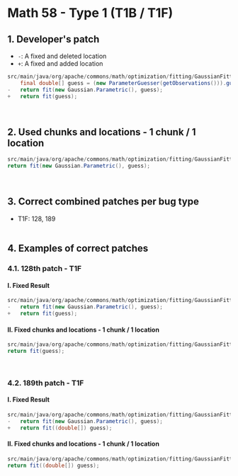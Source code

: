 # Math 58 - Type 1 (T1B / T1F)

## 1. Developer's patch
* `-`: A fixed and deleted location
* `+`: A fixed and added location
```java
src/main/java/org/apache/commons/math/optimization/fitting/GaussianFitter.java: 120-121
    final double[] guess = (new ParameterGuesser(getObservations())).guess();
-   return fit(new Gaussian.Parametric(), guess);
+   return fit(guess);
```               
<br>

## 2. Used chunks and locations - 1 chunk / 1 location
```java
src/main/java/org/apache/commons/math/optimization/fitting/GaussianFitter.java: 121
return fit(new Gaussian.Parametric(), guess);
```       
<br>

## 3. Correct combined patches per bug type
* T1F: 128, 189
<br><br>

## 4. Examples of correct patches
### 4.1. 128th patch - T1F
#### I. Fixed Result
```java
src/main/java/org/apache/commons/math/optimization/fitting/GaussianFitter.java: 121
-   return fit(new Gaussian.Parametric(), guess);
+   return fit(guess);
```  

#### II. Fixed chunks and locations - 1 chunk / 1 location
```java
src/main/java/org/apache/commons/math/optimization/fitting/GaussianFitter.java: 121
return fit(guess);
```  
<br>

### 4.2. 189th patch - T1F
#### I. Fixed Result
```java
src/main/java/org/apache/commons/math/optimization/fitting/GaussianFitter.java: 121
-   return fit(new Gaussian.Parametric(), guess);
+   return fit((double[]) guess);
```

#### II. Fixed chunks and locations - 1 chunk / 1 location
```java
src/main/java/org/apache/commons/math/optimization/fitting/GaussianFitter.java: 121
return fit((double[]) guess);
```  
<br><br>